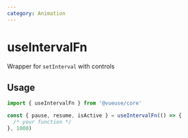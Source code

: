 ```yaml
---
category: Animation
---
```


# useIntervalFn

Wrapper for `setInterval` with controls

## Usage

```ts
import { useIntervalFn } from '@vueuse/core'

const { pause, resume, isActive } = useIntervalFn(() => {
  /* your function */
}, 1000)
```
